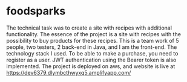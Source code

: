 # foodsparks
The technical task was to create a site with recipes with additional functionality. The essence of the project is a site with recipes with the possibility to buy products for these recipes. This is a team work of 5 people, two testers, 2 back-end in Java, and I am the front-end. The technology stack I used. To be able to make a purchase, you need to register as a user. JWT authentication using the Bearer token is also implemented.
The project is deployed on aws, and website is live at https://dev6379.dlymbcthwyxq5.amplifyapp.com/
